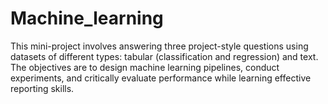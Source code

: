 # Machine_learning
This mini-project involves answering three project-style questions using datasets of different types: tabular (classification and regression) and text. The objectives are to design machine learning pipelines, conduct experiments, and critically evaluate performance while learning effective reporting skills.
